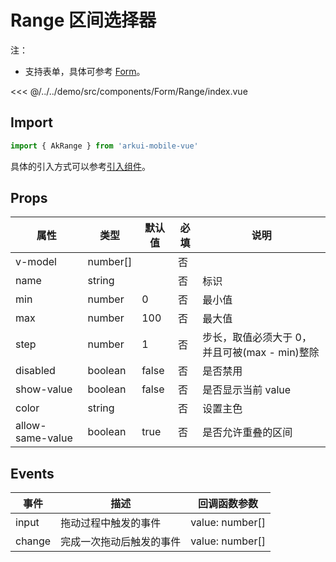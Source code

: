 # Range 区间选择器

注：

- 支持表单，具体可参考 [Form](./Form.md)。

<CodeDemo name="Range">

<<< @/../../demo/src/components/Form/Range/index.vue

</CodeDemo>

## Import

```js
import { AkRange } from 'arkui-mobile-vue'
```

具体的引入方式可以参考[引入组件](../guide/import.md)。

## Props

| 属性             | 类型     | 默认值 | 必填 | 说明                                          |
| ---------------- | -------- | ------ | ---- | --------------------------------------------- |
| v-model          | number[] |        | 否   |
| name             | string   |        | 否   | 标识                                          |
| min              | number   | 0      | 否   | 最小值                                        |
| max              | number   | 100    | 否   | 最大值                                        |
| step             | number   | 1      | 否   | 步长，取值必须大于 0，并且可被(max - min)整除 |
| disabled         | boolean  | false  | 否   | 是否禁用                                      |
| show-value       | boolean  | false  | 否   | 是否显示当前 value                            |
| color            | string   |        | 否   | 设置主色                                      |
| allow-same-value | boolean  | true   | 否   | 是否允许重叠的区间                            |

## Events

| 事件   | 描述                     | 回调函数参数    |
| ------ | ------------------------ | --------------- |
| input  | 拖动过程中触发的事件     | value: number[] |
| change | 完成一次拖动后触发的事件 | value: number[] |
